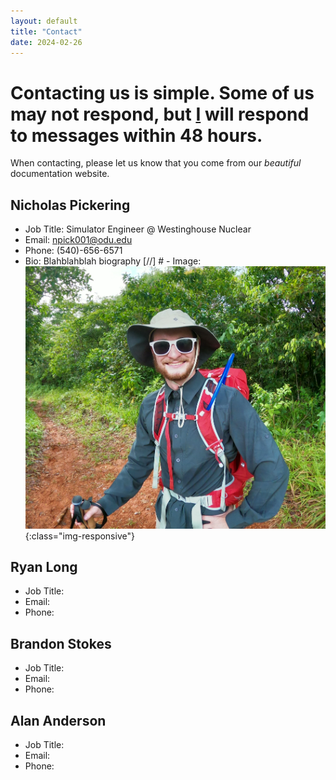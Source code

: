 ```yaml
---
layout: default
title: "Contact"
date: 2024-02-26
---
```

# Contacting us is simple. Some of us may not respond, but [I](contact.md#nicholas-pickering) will respond to messages within 48 hours. 
When contacting, please let us know that you come from our *beautiful* documentation website.

## Nicholas Pickering
- Job Title: Simulator Engineer @ Westinghouse Nuclear
- Email: npick001@odu.edu
- Phone: (540)-656-6571
- Bio: Blahblahblah biography 
[//] # - Image: ![test-image](Images/hikingImg.JPG){:class="img-responsive"}

## Ryan Long
- Job Title:
- Email:
- Phone: 

## Brandon Stokes
- Job Title:
- Email:
- Phone: 

## Alan Anderson
- Job Title:
- Email:
- Phone: 
